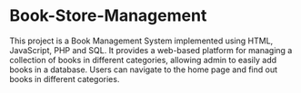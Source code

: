 # Book-Store-Management
This project is a Book Management System implemented using HTML, JavaScript, PHP and SQL. It provides a web-based platform for managing a collection of books in different categories, allowing admin to easily add books in a database. Users can navigate to the home page and find out books in different categories. 
